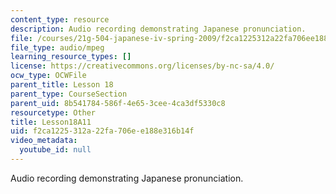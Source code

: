 ```yaml
---
content_type: resource
description: Audio recording demonstrating Japanese pronunciation.
file: /courses/21g-504-japanese-iv-spring-2009/f2ca1225312a22fa706ee188e316b14f_Lesson18A11.mp3
file_type: audio/mpeg
learning_resource_types: []
license: https://creativecommons.org/licenses/by-nc-sa/4.0/
ocw_type: OCWFile
parent_title: Lesson 18
parent_type: CourseSection
parent_uid: 8b541784-586f-4e65-3cee-4ca3df5330c8
resourcetype: Other
title: Lesson18A11
uid: f2ca1225-312a-22fa-706e-e188e316b14f
video_metadata:
  youtube_id: null
---
```

Audio recording demonstrating Japanese pronunciation.
